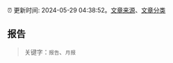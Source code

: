 :alarm_clock: 更新时间: 2024-05-29 04:38:52。[文章来源](/README.md)、[文章分类](/TAGS.md)

## 报告


> 关键字：`报告`、`月报`



